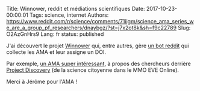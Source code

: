 Title: Winnower, reddit et médiations scientifiques
Date: 2017-10-23-00:00:01
Tags: science, internet
Authors: https://www.reddit.com/r/science/comments/71iigm/science_ama_series_we_are_a_group_pf_researchers/dnaybgz/?st=j7x2ot8k&sh=f9c22789
Slug: O2AzGnHrs9
Lang: fr
status: published

J'ai découvert le projet [Winnower](https://en.wikipedia.org/wiki/The_Winnower) qui, entre autres,
gère [un bot reddit](https://www.reddit.com/user/redditWinnower) qui collecte les AMA et leur assigne un DOI.

Par exemple, [un AMA super intéressant](https://www.reddit.com/r/science/comments/71iigm/science_ama_series_we_are_a_group_pf_researchers/?st=j7x2rzw8&sh=885c52f7),
à propos des chercheurs derrière [Project Discovery](https://www.ccpgames.com/news/2017/eve-online-joins-search-for-real-exoplanets-with-project-discovery)
(de la science citoyenne dans le MMO EVE Online).

Merci à Jérôme pour l'AMA !
